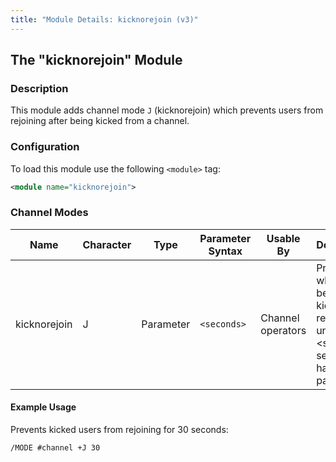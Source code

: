 ```yaml
---
title: "Module Details: kicknorejoin (v3)"
---
```


## The "kicknorejoin" Module

### Description

This module adds channel mode `J` (kicknorejoin) which prevents users from rejoining after being kicked from a channel.

### Configuration

To load this module use the following `<module>` tag:

```xml
<module name="kicknorejoin">
```

### Channel Modes

Name         | Character | Type      | Parameter Syntax | Usable By         | Description
------------ | --------- | --------- | ---------------- | ----------------- | -----------
kicknorejoin | J         | Parameter | `<seconds>`      | Channel operators | Prevents who have been kicked from rejoining until &lt;seconds&gt; seconds have passed.

#### Example Usage

Prevents kicked users from rejoining for 30 seconds:

```plaintext
/MODE #channel +J 30
```
